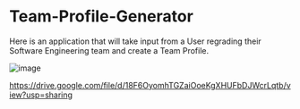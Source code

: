 # Team-Profile-Generator

Here is an application that will take input from a User regrading their Software Engineering team and create a Team Profile.

![image](https://user-images.githubusercontent.com/87501948/143938642-7d05b90a-18b9-4908-afec-527d3a205bf6.png)


https://drive.google.com/file/d/18F6OyomhTGZaiOoeKgXHUFbDJWcrLqtb/view?usp=sharing

